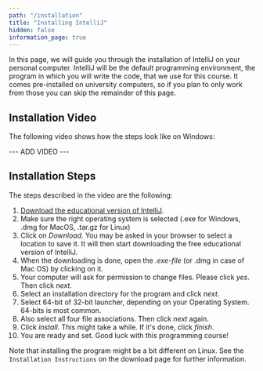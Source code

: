 ```yaml
---
path: "/installation"
title: "Installing IntelliJ"
hidden: false
information_page: true
---
```


In this page, we will guide you through the installation of IntelliJ on your personal computer.
IntelliJ will be the default programming environment, the program in which you will write the code, that we use for this course.
It comes pre-installed on university computers, so if you plan to only work from those you can skip the remainder of this page.

## Installation Video
The following video shows how the steps look like on Windows:

--- ADD VIDEO ---

## Installation Steps
The steps described in the video are the following:
1. [Download the educational version of IntelliJ](https://www.jetbrains.com/edu-products/download/#section=idea).
2. Make sure the right operating system is selected (.exe for Windows, .dmg for MacOS, .tar.gz for Linux)
3. Click on *Download*. You may be asked in your browser to select a location to save it. It will then start downloading the free educational version of IntelliJ.
4. When the downloading is done, open the *.exe-file* (or .dmg in case of Mac OS) by clicking on it.
5. Your computer will ask for permission to change files. Please click *yes*. Then click *next*.
6. Select an installation directory for the program and click *next*.
7. Select 64-bit of 32-bit launcher, depending on your Operating System. 64-bits is most common.
8. Also select all four file associations. Then click *next* again.
9. Click *install*. This might take a while. If it's done, click *finish*.
10. You are ready and set. Good luck with this programming course!

Note that installing the program might be a bit different on Linux. See the `Installation Instructions` on the download page for further information.

